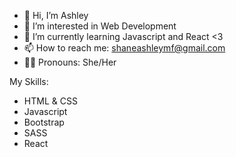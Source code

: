 - 👋 Hi, I’m Ashley
- 👀 I’m interested in Web Development
- 🌱 I’m currently learning Javascript and React <3
- 📫 How to reach me: shaneashleymf@gmail.com
- 👩🏽 Pronouns: She/Her
<!---
shaneashley/shaneashley is a ✨ special ✨ repository because its `README.md` (this file) appears on your GitHub profile.
You can click the Preview link to take a look at your changes.
--->
My Skills:
- HTML & CSS
- Javascript
- Bootstrap
- SASS
- React
